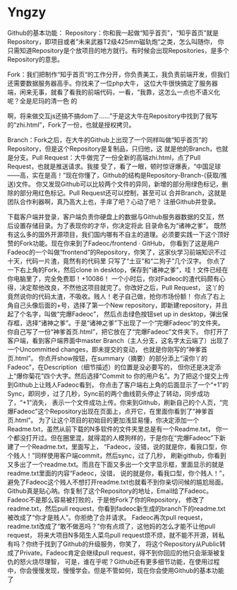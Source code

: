 # Yngzy


Github的基本功能：
Repository：你和我一起做“知乎首页”，“知乎首页”就是Repository，即项目或者”未来武器T2级425mm磁轨炮“之类，怎么叫随你，
你只需知道Repository是个放项目的地方就行。有时候会出现Repositories，是多个Repository的意思。

Fork：我们把制作“知乎首页“的工作分开，你负责美工，我负责前端开发，但我们还需要数据服务器高手。你找来了一位php大牛，
这位大牛很快搞定了服务器端，闲来无事，就看了看我的前端代码，一看，“我靠，这怎么一点也不语义化呢？全是尼玛的清一色
的<div>啊，将来做交互js还搞不搞dom了……”于是这大牛在Repository中找到了我写的“zhi.html”，Fork了一份，也就是授权拷贝。

Branch：Fork之后，在大牛的Github上出现了一个同样叫做“知乎首页”的Repository，但是这个Repository是复制品，只归他，这
就是他的Branch，也就是分支。Pull Request：大牛做完了一份全新的高端zhi.html，点了Pull Request，也就是推送请求。我接
受了，看了一眼，顿时惊讶爆表，“中国足球——高，实在是高！”现在你懂了，Github的结构是Repository-Branch-(获取/推送)文件。
你又发现Github可以比较两个文件的异同，新增的部分用绿色标记，删除的部分用红色标记。Pull Request还可以控制，甚至可以
合并Branch，这就是团队合作利器啊，真乃高大上也，手痒了吧？心动了吧？
注册Github并登录。

下载客户端并登录，客户端负责你硬盘上的数据与Github服务器数据的交互，然后设置存储目录。为了表现你的才华，你决定将此
目录命名为“诸神之爹”。
既然有这么多的国外开源项目，我们国内哪有不自主的道理。必须要实践一下这个顶好赞的Fork功能。现在你来到了Fadeoc/frontend · GitHub，
你看到了这是用户Fadeoc的一个叫做“frontend”的Repository，你笑了，这家伙学习前端知识不过十天，代码一片渣，竟然有的代码里
只写了“土豆”和“二狗子”几个汉字。
你点了一下右上角的Fork，然后clone in desktop，保存到“诸神之爹”，哇！文件已经在你电脑里了，完全免费耶！+10086！
一个小时后，你对Fadeoc的渣代码颇有心得，决定帮他改良，不然他这项目就完了。你改好之后，Pull Request，
这丫的竟然说你的代码太渣，不吸收。贱人！老子自己做，抢你市场份额！
你点了右上角自己头像后面的+号，选择了第一个New repository，即新建repository，并且起了个名字，叫做“完爆Fadeoc”，
然后点击绿色按钮set up in desktop，弹出保存框，选择“诸神之爹”。于是“诸神之爹”下出现了一个“完爆Fadeoc”的文件夹。
你自己写了一份“神爹首页.html”，把它放在了“完爆Fadeoc”文件夹下。
你打开了客户端，看到客户端界面中master Branch（主人分支，这名字太云端了）出现了一个Uncommitted changes，即未提交的变动，
也就是你刚写的“神爹首页.html”。
你点开show按钮，在summary（摘要）的部分添上“滚你丫的Fadeoc”，在Description（细节描述）的位置是没必要写的，
但你还是决定添上“爆你菊花”四个大字。然后选择“Commit to 你的用户名”。为了把这个提交上传到Github上让贱人Fadeoc看到，
你点击了客户端右上角的后面显示了一个“+1”的Sync，即同步，过了几秒，Sync前的两个曲线箭头停止了转动，同步成功了，“+1”消失，
表示一个文件成功上传。你来到Github，刷新自己的个人页，“完爆Fadeoc”这个Repository出现在页面上，点开它，在里面你看到了”神爹首页.html”。
为了让这个项目的初始目的更加浅显易懂，你决定添加一个Readme.txt，虽然从前下载的N多软件的文件夹里总是有一个Readme.txt，
你一个都没打开过。但在圈里混，就得混的人模狗样的，于是你在“完爆Fadeoc”下新建了一个Readme.txt，里面写上，
“Fadeoc，没错，说的就是你，看我口型，你个贱人！”同样使用客户端commit，然后sync，过了几秒，
刷新github，你看到又多出了一个readme.txt。而且在下面又多出一个文字显示框，里面显示的就是readme.txt里面的内容“Fadeoc，没错，
说的就是你，看我口型，你个贱人！”，避免了Fadeoc这个贱人不想打开readme.txt也就看不到你亲切问候的尴尬局面。
Github真是贴心呐。你复制了这个Repository的地址，Email给了Fadeoc。Fadeoc不是那么容易被打败的，于是他Fork了你的Repository，
修改了readme.txt，然后pull request，你看到fadeoc新生成的branch下的readme.txt被改成了“你才是贱人”。你拒绝了合并请求。
Fadeoc再次pull request，readme.txt改成了“敢不做恶吗？”你有点烦了，这他妈的怎么才能不让他pull request，
将来大项目N多陌生人菜鸟pull request烦不烦，就不能不开源，转私有吗？你终于找到了Github的升级服务，你笑了，
将这个Repository从Public转成了Private。Fadeoc肯定会继续pull request，得不到你回应的他只会渐渐被复仇的怒火烧尽理智，
可是，谁在乎呢？Github还有更多细节功能，在使用过程中，你会慢慢发现，慢慢学会。但是不管如何，现在你会使用Github的基本功能了
